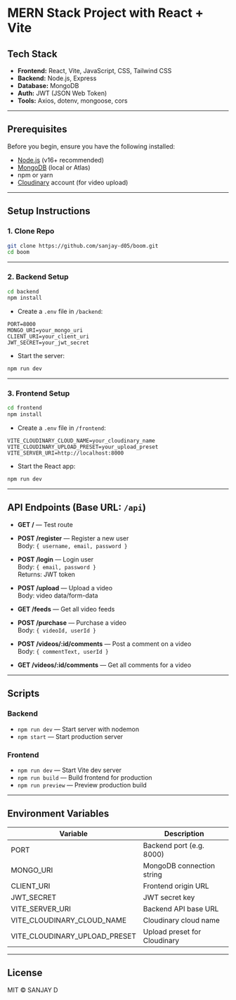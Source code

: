 # MERN Stack Project with React + Vite

## Tech Stack
- **Frontend:** React, Vite, JavaScript, CSS, Tailwind CSS  
- **Backend:** Node.js, Express  
- **Database:** MongoDB  
- **Auth:** JWT (JSON Web Token)  
- **Tools:** Axios, dotenv, mongoose, cors  

---

## Prerequisites

Before you begin, ensure you have the following installed:

- [Node.js](https://nodejs.org/) (v16+ recommended)
- [MongoDB](https://www.mongodb.com/) (local or Atlas)
- npm or yarn
- [Cloudinary](https://cloudinary.com/) account (for video upload)

---

## Setup Instructions

### 1. Clone Repo

```bash
git clone https://github.com/sanjay-d05/boom.git
cd boom
```

---

### 2. Backend Setup

```bash
cd backend
npm install
```

- Create a `.env` file in `/backend`:

```env
PORT=8000
MONGO_URI=your_mongo_uri
CLIENT_URI=your_client_uri
JWT_SECRET=your_jwt_secret
```

- Start the server:

```bash
npm run dev
```

---

### 3. Frontend Setup

```bash
cd frontend
npm install
```

- Create a `.env` file in `/frontend`:

```env
VITE_CLOUDINARY_CLOUD_NAME=your_cloudinary_name
VITE_CLOUDINARY_UPLOAD_PRESET=your_upload_preset
VITE_SERVER_URI=http://localhost:8000
```

- Start the React app:

```bash
npm run dev
```

---

## API Endpoints (Base URL: `/api`)

- **GET /** — Test route

- **POST /register** — Register a new user  
  Body: `{ username, email, password }`

- **POST /login** — Login user  
  Body: `{ email, password }`  
  Returns: JWT token

- **POST /upload** — Upload a video  
  Body: video data/form-data

- **GET /feeds** — Get all video feeds

- **POST /purchase** — Purchase a video  
  Body: `{ videoId, userId }`

- **POST /videos/:id/comments** — Post a comment on a video  
  Body: `{ commentText, userId }`

- **GET /videos/:id/comments** — Get all comments for a video

---

## Scripts

### Backend

- `npm run dev` — Start server with nodemon  
- `npm start` — Start production server

### Frontend

- `npm run dev` — Start Vite dev server  
- `npm run build` — Build frontend for production  
- `npm run preview` — Preview production build

---

## Environment Variables

| Variable                   | Description                  |
|----------------------------|------------------------------|
| PORT                       | Backend port (e.g. 8000)     |
| MONGO_URI                  | MongoDB connection string    |
| CLIENT_URI                 | Frontend origin URL          |
| JWT_SECRET                 | JWT secret key               |
| VITE_SERVER_URI            | Backend API base URL         |
| VITE_CLOUDINARY_CLOUD_NAME| Cloudinary cloud name        |
| VITE_CLOUDINARY_UPLOAD_PRESET | Upload preset for Cloudinary |

---

## License

MIT © SANJAY D
